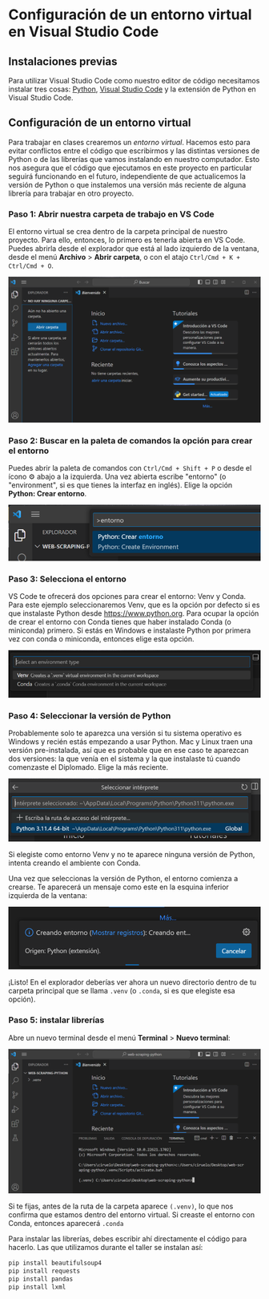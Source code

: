 # Configuración de un entorno virtual en Visual Studio Code

## Instalaciones previas

Para utilizar Visual Studio Code como nuestro editor de código necesitamos instalar tres cosas: [Python](https://www.python.org/downloads/), [Visual Studio Code](https://code.visualstudio.com/download) y la extensión de Python en Visual Studio Code. 

## Configuración de un entorno virtual

Para trabajar en clases crearemos un _entorno virtual_. Hacemos esto para evitar conflictos entre el código que escribirmos y las distintas versiones de Python o de las librerías que vamos instalando en nuestro computador. Esto nos asegura que el código que ejecutamos en este proyecto en particular seguirá funcionando en el futuro, independiente de que actualicemos la versión de Python o que instalemos una versión más reciente de alguna librería para trabajar en otro proyecto. 


### Paso 1: Abrir nuestra carpeta de trabajo en VS Code

El entorno virtual se crea dentro de la carpeta principal de nuestro proyecto. Para ello, entonces, lo primero es tenerla abierta en VS Code. Puedes abrirla desde el explorador que está al lado izquierdo de la ventana, desde el menú **Archivo** > **Abrir carpeta**, o con el atajo `Ctrl/Cmd + K + Ctrl/Cmd + O`. 

![](img/vscode-abrir-carpeta-1.png)

### Paso 2: Buscar en la paleta de comandos la opción para crear el entorno

Puedes abrir la paleta de comandos con `Ctrl/Cmd + Shift + P` o desde el ícono :gear: abajo a la izquierda. Una vez abierta escribe "entorno" (o "environment", si es que tienes la interfaz en inglés). Elige la opción **Python: Crear entorno**.

![](img/vscode-crear-entorno.png)

### Paso 3: Selecciona el entorno

VS Code te ofrecerá dos opciones para crear el entorno: Venv y Conda. Para este ejemplo seleccionaremos Venv, que es la opción por defecto si es que instalaste Python desde <https://www.python.org>. Para ocupar la opción de crear el entorno con Conda tienes que haber instalado Conda (o miniconda) primero. Si estás en Windows e instalaste Python por primera vez con conda o miniconda, entonces elige esta opción.

![](img/vscode-seleccionar-venv.png)

### Paso 4: Seleccionar la versión de Python

Probablemente solo te aparezca una versión si tu sistema operativo es Windows y recién estás empezando a usar Python. Mac y Linux traen una versión pre-instalada, así que es probable que en ese caso te aparezcan dos versiones: la que venía en el sistema y la que instalaste tú cuando comenzaste el Diplomado. Elige la más reciente. 

![](img/vscode-seleccionar-python.png)

Si elegiste como entorno Venv y no te aparece ninguna versión de Python, intenta creando el ambiente con Conda. 

Una vez que seleccionas la versión de Python, el entorno comienza a crearse. Te aparecerá un mensaje como este en la esquina inferior izquierda de la ventana:

![](img/vscode-creando-entorno.png)

¡Listo! En el explorador deberías ver ahora un nuevo directorio dentro de tu carpeta principal que se llama `.venv` (o `.conda`, si es que elegiste esa opción).

### Paso 5: instalar librerías

Abre un nuevo terminal desde el menú **Terminal** > **Nuevo terminal**:

![](img/vscode-instalar-librerias.png)

Si te fijas, antes de la ruta de la carpeta aparece `(.venv)`, lo que nos confirma que estamos dentro del entorno virtual. Si creaste el entorno con Conda, entonces aparecerá `.conda`

Para instalar las librerías, debes escribir ahí directamente el código para hacerlo. Las que utilizamos durante el taller se instalan así: 

```
pip install beautifulsoup4
pip install requests
pip install pandas
pip install lxml
```
